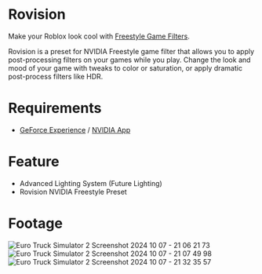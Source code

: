 # Rovision
Make your Roblox look cool with [Freestyle Game Filters](https://www.nvidia.com/en-us/geforce/geforce-experience/#Freestyle).

Rovision is a preset for NVIDIA Freestyle game filter that allows you to apply post-processing filters on your games while you play. Change the look and mood of your game with tweaks to color or saturation, or apply dramatic post-process filters like HDR.

# Requirements
- [GeForce Experience](https://www.nvidia.com/en-us/geforce/geforce-experience) / [NVIDIA App](https://www.nvidia.com/en-us/software/nvidia-app)

# Feature
- Advanced Lighting System (Future Lighting)
- Rovision NVIDIA Freestyle Preset

# Footage
![Euro Truck Simulator 2 Screenshot 2024 10 07 - 21 06 21 73](https://github.com/user-attachments/assets/fa77fdd0-6ac8-483c-a0f4-c8f11913c4cc)
![Euro Truck Simulator 2 Screenshot 2024 10 07 - 21 07 49 98](https://github.com/user-attachments/assets/9584c837-d4fd-4392-bc71-90e9b7f1febe)
![Euro Truck Simulator 2 Screenshot 2024 10 07 - 21 32 35 57](https://github.com/user-attachments/assets/99bdbcd5-185f-4978-b730-f26759f86ede)
